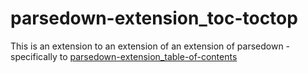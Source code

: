 # parsedown-extension_toc-toctop
This is an extension to an extension of an extension of parsedown - specifically to [parsedown-extension_table-of-contents](https://github.com/KEINOS/parsedown-extension_table-of-contents) 
